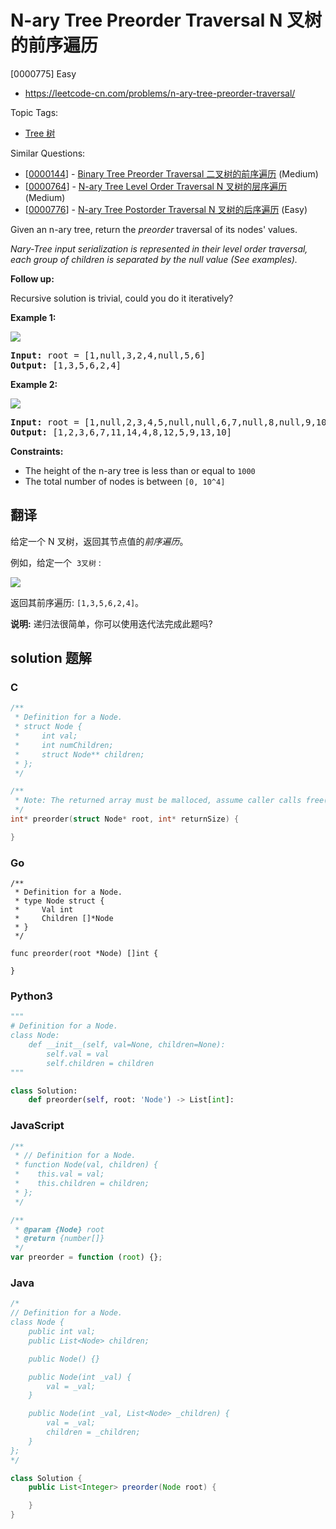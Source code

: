 # N-ary Tree Preorder Traversal N 叉树的前序遍历

[0000775] Easy

- https://leetcode-cn.com/problems/n-ary-tree-preorder-traversal/

Topic Tags:

- [Tree 树](https://leetcode-cn.com/tag/tree/)

Similar Questions:

- [[0000144](https://leetcode-cn.com/problems/binary-tree-preorder-traversal/)] - [Binary Tree Preorder Traversal 二叉树的前序遍历](./0000144.binary-tree-preorder-traversal.md) (Medium)
- [[0000764](https://leetcode-cn.com/problems/n-ary-tree-level-order-traversal/)] - [N-ary Tree Level Order Traversal N 叉树的层序遍历](./0000764.n-ary-tree-level-order-traversal.md) (Medium)
- [[0000776](https://leetcode-cn.com/problems/n-ary-tree-postorder-traversal/)] - [N-ary Tree Postorder Traversal N 叉树的后序遍历](./0000776.n-ary-tree-postorder-traversal.md) (Easy)

Given an n-ary tree, return the _preorder_ traversal of its nodes' values.

_Nary-Tree input serialization is represented in their level order traversal, each group of children is separated by the null value (See examples)._

**Follow up:**

Recursive solution is trivial, could you do it iteratively?

**Example 1:**

![](https://assets.leetcode.com/uploads/2018/10/12/narytreeexample.png)

<pre><strong>Input:</strong> root = [1,null,3,2,4,null,5,6]
<strong>Output:</strong> [1,3,5,6,2,4]
</pre>

**Example 2:**

![](https://assets.leetcode.com/uploads/2019/11/08/sample_4_964.png)

<pre><strong>Input:</strong> root = [1,null,2,3,4,5,null,null,6,7,null,8,null,9,10,null,null,11,null,12,null,13,null,null,14]
<strong>Output:</strong> [1,2,3,6,7,11,14,4,8,12,5,9,13,10]
</pre>

**Constraints:**

- The height of the n-ary tree is less than or equal to `1000`
- The total number of nodes is between `[0, 10^4]`

## 翻译

给定一个 N 叉树，返回其节点值的*前序遍历*。

例如，给定一个  `3叉树` :

![](https://assets.leetcode-cn.com/aliyun-lc-upload/uploads/2018/10/12/narytreeexample.png)

返回其前序遍历: `[1,3,5,6,2,4]`。

**说明:** 递归法很简单，你可以使用迭代法完成此题吗?

## solution 题解

### C

```c
/**
 * Definition for a Node.
 * struct Node {
 *     int val;
 *     int numChildren;
 *     struct Node** children;
 * };
 */

/**
 * Note: The returned array must be malloced, assume caller calls free().
 */
int* preorder(struct Node* root, int* returnSize) {

}
```

### Go

```golang
/**
 * Definition for a Node.
 * type Node struct {
 *     Val int
 *     Children []*Node
 * }
 */

func preorder(root *Node) []int {

}
```

### Python3

```python
"""
# Definition for a Node.
class Node:
    def __init__(self, val=None, children=None):
        self.val = val
        self.children = children
"""

class Solution:
    def preorder(self, root: 'Node') -> List[int]:

```

### JavaScript

```javascript
/**
 * // Definition for a Node.
 * function Node(val, children) {
 *    this.val = val;
 *    this.children = children;
 * };
 */

/**
 * @param {Node} root
 * @return {number[]}
 */
var preorder = function (root) {};
```

### Java

```java
/*
// Definition for a Node.
class Node {
    public int val;
    public List<Node> children;

    public Node() {}

    public Node(int _val) {
        val = _val;
    }

    public Node(int _val, List<Node> _children) {
        val = _val;
        children = _children;
    }
};
*/

class Solution {
    public List<Integer> preorder(Node root) {

    }
}
```
